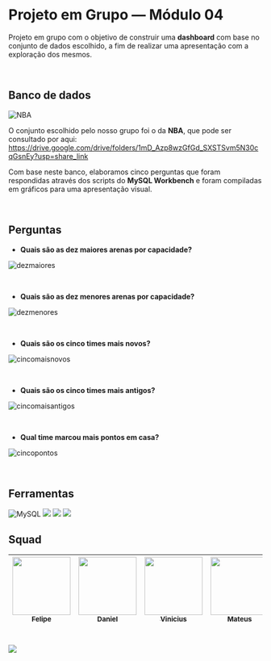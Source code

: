 # Projeto em Grupo — Módulo 04

Projeto em grupo com o objetivo de construir uma **dashboard** com base no conjunto de dados escolhido, a fim de realizar uma
apresentação com a exploração dos mesmos.

&nbsp;

## Banco de dados

![NBA](https://user-images.githubusercontent.com/109765899/216718690-60f496fa-43c3-490e-85b1-695f8e98ecc3.png)

O conjunto escolhido pelo nosso grupo foi o da **NBA**, que pode ser consultado por aqui: https://drive.google.com/drive/folders/1mD_Azp8wzGfGd_SXSTSvm5N30cqGsnEy?usp=share_link

Com base neste banco, elaboramos cinco perguntas que foram respondidas através dos scripts do **MySQL Workbench** e foram compiladas em gráficos para uma apresentação visual.

&nbsp;

## Perguntas

- **Quais são as dez maiores arenas por capacidade?**

![dezmaiores](https://user-images.githubusercontent.com/109765899/216722514-6090f71b-a101-4dc7-b0af-1f9410ce4328.jpg)

&nbsp;

- **Quais são as dez menores arenas por capacidade?**

![dezmenores](https://user-images.githubusercontent.com/109765899/216791684-f6dce6fc-2d14-4caa-b7a5-dfc8c464a7da.jpg)

&nbsp;

- **Quais são os cinco times mais novos?**

![cincomaisnovos](https://user-images.githubusercontent.com/109765899/216846414-8bf3fdf6-0936-4b97-85cd-1ae787c49ae6.jpg)

&nbsp;

- **Quais são os cinco times mais antigos?**

![cincomaisantigos](https://user-images.githubusercontent.com/109765899/216846429-3af07c5a-1652-4ee2-90ae-cb24c1258061.jpg)

&nbsp;

- **Qual time marcou mais pontos em casa?**

![cincopontos](https://user-images.githubusercontent.com/109765899/216846388-a6cbb360-6902-4b63-b55e-6e4d8de1d801.jpg)

&nbsp;

## Ferramentas

![MySQL](https://img.shields.io/badge/mysql-%2300f.svg?style=for-the-badge&logo=mysql&logoColor=white)
<img src="https://img.shields.io/badge/javascript-%23323330.svg?style=for-the-badge&logo=javascript&logoColor=%23F7DF1E">
<img src="https://img.shields.io/badge/React-20232A?style=for-the-badge&logo=react&logoColor=61DAFB">
<img src="https://img.shields.io/badge/vite-%23646CFF.svg?style=for-the-badge&logo=vite&logoColor=white">

## Squad

| [<img src="https://avatars.githubusercontent.com/u/112902204?v=4" width=115><br><sub>Felipe</sub>](https://github.com/afelipinas) |  [<img src="https://avatars.githubusercontent.com/u/112902226?v=4" width=115><br><sub>Daniel</sub>](https://github.com/Daniel26oliver) |  [<img src="https://avatars.githubusercontent.com/u/114105116?v=4" width=115><br><sub>Vinicius</sub>](https://github.com/Maiaamands) | [<img src="https://avatars.githubusercontent.com/u/109765899?v=4" width=115><br><sub>Mateus</sub>](https://github.com/joanynha) |
| :---: | :---: | :---: | :---: |


#

![](http://img.shields.io/static/v1?label=STATUS&message=COMPLETO&color=GREEN&style=for-the-badge)
